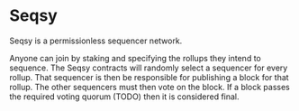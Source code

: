 # Seqsy

Seqsy is a permissionless sequencer network.

Anyone can join by staking and specifying the rollups they intend to sequence. The Seqsy contracts
will randomly select a sequencer for every rollup. That sequencer is then be responsible for
publishing a block for that rollup. The other sequencers must then vote on the block. If a block
passes the required voting quorum (TODO) then it is considered final.

